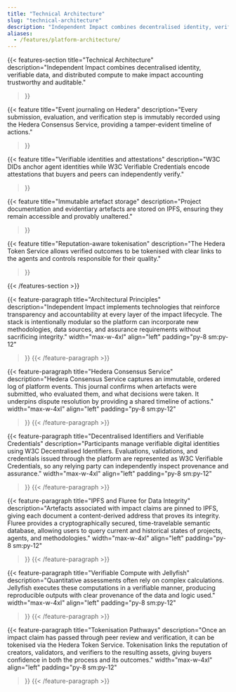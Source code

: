 ```yaml
---
title: "Technical Architecture"
slug: "technical-architecture"
description: "Independent Impact combines decentralised identity, verifiable data, and distributed compute to make impact accounting trustworthy and auditable."
aliases:
  - /features/platform-architecture/
---
```


{{< features-section
    title="Technical Architecture"
    description="Independent Impact combines decentralised identity, verifiable data, and distributed compute to make impact accounting trustworthy and auditable."
>}}

{{< feature
    title="Event journaling on Hedera"
    description="Every submission, evaluation, and verification step is immutably recorded using the Hedera Consensus Service, providing a tamper-evident timeline of actions."
>}}

{{< feature
    title="Verifiable identities and attestations"
    description="W3C DIDs anchor agent identities while W3C Verifiable Credentials encode attestations that buyers and peers can independently verify."
>}}

{{< feature
    title="Immutable artefact storage"
    description="Project documentation and evidentiary artefacts are stored on IPFS, ensuring they remain accessible and provably unaltered."
>}}

{{< feature
    title="Reputation-aware tokenisation"
    description="The Hedera Token Service allows verified outcomes to be tokenised with clear links to the agents and controls responsible for their quality."
>}}

{{< /features-section >}}

{{< feature-paragraph
    title="Architectural Principles"
    description="Independent Impact implements technologies that reinforce transparency and accountability at every layer of the impact lifecycle. The stack is intentionally modular so the platform can incorporate new methodologies, data sources, and assurance requirements without sacrificing integrity."
    width="max-w-4xl"
    align="left"
    padding="py-8 sm:py-12"
>}}
{{< /feature-paragraph >}}

{{< feature-paragraph
    title="Hedera Consensus Service"
    description="Hedera Consensus Service captures an immutable, ordered log of platform events. This journal confirms when artefacts were submitted, who evaluated them, and what decisions were taken. It underpins dispute resolution by providing a shared timeline of actions."
    width="max-w-4xl"
    align="left"
    padding="py-8 sm:py-12"
>}}
{{< /feature-paragraph >}}

{{< feature-paragraph
    title="Decentralised Identifiers and Verifiable Credentials"
    description="Participants manage verifiable digital identities using W3C Decentralised Identifiers. Evaluations, validations, and credentials issued through the platform are represented as W3C Verifiable Credentials, so any relying party can independently inspect provenance and assurance."
    width="max-w-4xl"
    align="left"
    padding="py-8 sm:py-12"
>}}
{{< /feature-paragraph >}}

{{< feature-paragraph
    title="IPFS and Fluree for Data Integrity"
    description="Artefacts associated with impact claims are pinned to IPFS, giving each document a content-derived address that proves its integrity. Fluree provides a cryptographically secured, time-travelable semantic database, allowing users to query current and historical states of projects, agents, and methodologies."
    width="max-w-4xl"
    align="left"
    padding="py-8 sm:py-12"
>}}
{{< /feature-paragraph >}}

{{< feature-paragraph
    title="Verifiable Compute with Jellyfish"
    description="Quantitative assessments often rely on complex calculations. Jellyfish executes these computations in a verifiable manner, producing reproducible outputs with clear provenance of the data and logic used."
    width="max-w-4xl"
    align="left"
    padding="py-8 sm:py-12"
>}}
{{< /feature-paragraph >}}

{{< feature-paragraph
    title="Tokenisation Pathways"
    description="Once an impact claim has passed through peer review and verification, it can be tokenised via the Hedera Token Service. Tokenisation links the reputation of creators, validators, and verifiers to the resulting assets, giving buyers confidence in both the process and its outcomes."
    width="max-w-4xl"
    align="left"
    padding="py-8 sm:py-12"
>}}
{{< /feature-paragraph >}}

